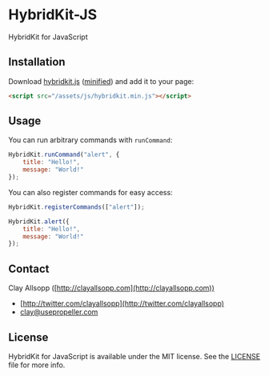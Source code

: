 # HybridKit-JS

HybridKit for JavaScript

## Installation

Download [hybridkit.js](https://raw.github.com/usepropeller/HybridKit-JS/master/hybridkit.js) ([minified](https://raw.github.com/usepropeller/HybridKit-JS/master/hybridkit.min.js)) and add it to your page:

```html
<script src="/assets/js/hybridkit.min.js"></script>
```

## Usage

You can run arbitrary commands with `runCommand`:

```javascript
HybridKit.runCommand("alert", {
    title: "Hello!",
    message: "World!"
});
```

You can also register commands for easy access:

```javascript
HybridKit.registerCommands(["alert"]);

HybridKit.alert({
    title: "Hello!",
    message: "World!"
});
```

## Contact

Clay Allsopp ([http://clayallsopp.com](http://clayallsopp.com))

- [http://twitter.com/clayallsopp](http://twitter.com/clayallsopp)
- [clay@usepropeller.com](clay@usepropeller.com)

## License

HybridKit for JavaScript is available under the MIT license. See the [LICENSE](LICENSE) file for more info.
